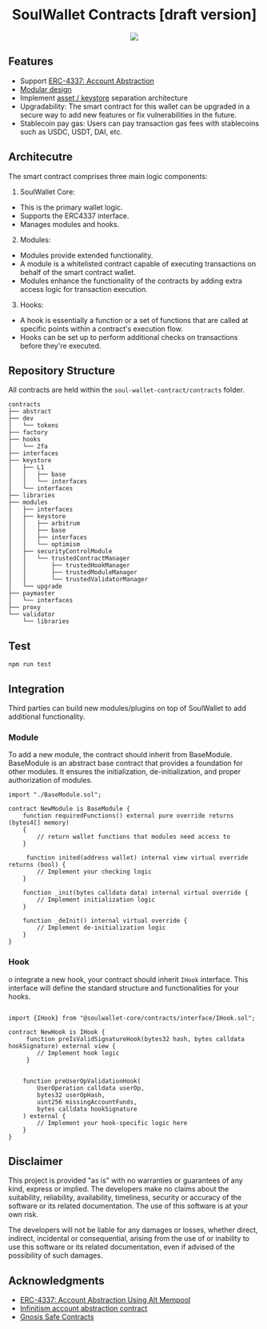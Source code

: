 <div align="center">
  <h1 align="center">SoulWallet Contracts [draft version]</h1>  
</div>

<div align="center">
<img src="https://github.com/SoulWallet/soul-wallet-contract/assets/1399563/8678c33d-2e86-4cd8-99b3-4a856e8ee60e">
</div>

## Features

- Support [ERC-4337: Account Abstraction](https://eips.ethereum.org/EIPS/eip-4337)
- [Modular design ](https://hackmd.io/3gbndH7tSl2J1EbNePJ3Yg)
- Implement [asset / keystore](https://hackmd.io/-YY8jD7IQ7qfEZaDepXZsA?view) separation architecture
- Upgradability: The smart contract for this wallet can be upgraded in a secure way to add new features or fix vulnerabilities in the future.
- Stablecoin pay gas: Users can pay transaction gas fees with stablecoins such as USDC, USDT, DAI, etc.

## Architecutre

The smart contract comprises three main logic components:

1. SoulWallet Core:

- This is the primary wallet logic.
- Supports the ERC4337 interface.
- Manages modules and hooks.

2. Modules:

- Modules provide extended functionality.
- A module is a whitelisted contract capable of executing transactions on behalf of the smart contract wallet.
- Modules enhance the functionality of the contracts by adding extra access logic for transaction execution.

3. Hooks:

- A hook is essentially a function or a set of functions that are called at specific points within a contract's execution flow.
- Hooks can be set up to perform additional checks on transactions before they're executed.

## Repository Structure

All contracts are held within the `soul-wallet-contract/contracts` folder.

```
contracts
├── abstract
├── dev
│   └── tokens
├── factory
├── hooks
│   └── 2fa
├── interfaces
├── keystore
│   ├── L1
│   │   ├── base
│   │   └── interfaces
│   └── interfaces
├── libraries
├── modules
│   ├── interfaces
│   ├── keystore
│   │   ├── arbitrum
│   │   ├── base
│   │   ├── interfaces
│   │   └── optimism
│   ├── securityControlModule
│   │   └── trustedContractManager
│   │       ├── trustedHookManager
│   │       ├── trustedModuleManager
│   │       └── trustedValidatorManager
│   └── upgrade
├── paymaster
│   └── interfaces
├── proxy
└── validator
    └── libraries
```

## Test

```shell
npm run test
```

## Integration

Third parties can build new modules/plugins on top of SoulWallet to add additional functionality.

### Module

To add a new module, the contract should inherit from BaseModule. BaseModule is an abstract base contract that provides a foundation for other modules. It ensures the initialization, de-initialization, and proper authorization of modules.

```solidity
import "./BaseModule.sol";

contract NewModule is BaseModule {
    function requiredFunctions() external pure override returns (bytes4[] memory)
    {
        // return wallet functions that modules need access to
    }

     function inited(address wallet) internal view virtual override returns (bool) {
        // Implement your checking logic
    }

    function _init(bytes calldata data) internal virtual override {
        // Implement initialization logic
    }

    function _deInit() internal virtual override {
        // Implement de-initialization logic
    }
}

```

### Hook

o integrate a new hook, your contract should inherit `IHook` interface. This interface will define the standard structure and functionalities for your hooks.

```solidity

import {IHook} from "@soulwallet-core/contracts/interface/IHook.sol";

contract NewHook is IHook {
     function preIsValidSignatureHook(bytes32 hash, bytes calldata hookSignature) external view {
        // Implement hook logic
     }


    function preUserOpValidationHook(
        UserOperation calldata userOp,
        bytes32 userOpHash,
        uint256 missingAccountFunds,
        bytes calldata hookSignature
    ) external {
        // Implement your hook-specific logic here
    }
}
```

## Disclaimer

This project is provided "as is" with no warranties or guarantees of any kind, express or implied. The developers make no claims about the suitability, reliability, availability, timeliness, security or accuracy of the software or its related documentation. The use of this software is at your own risk.

The developers will not be liable for any damages or losses, whether direct, indirect, incidental or consequential, arising from the use of or inability to use this software or its related documentation, even if advised of the possibility of such damages.

## Acknowledgments

- <a href='https://eips.ethereum.org/EIPS/eip-4337'>ERC-4337: Account Abstraction Using Alt Mempool</a>
- <a href='https://github.com/eth-infinitism/account-abstraction'>Infinitism account abstraction contract</a>
- <a href='https://github.com/safe-global/safe-contracts'>Gnosis Safe Contracts</a>
